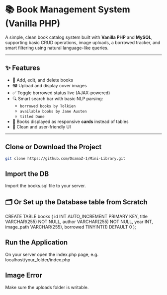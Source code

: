 # 📚 Book Management System (Vanilla PHP)

A simple, clean book catalog system built with **Vanilla PHP** and **MySQL**, supporting basic CRUD operations, image uploads, a borrowed tracker, and smart filtering using natural language-like queries.

---

## ✨ Features

- 📖 Add, edit, and delete books
- 🖼 Upload and display cover images
- ✅ Toggle borrowed status live (AJAX-powered)
- 🔍 Smart search bar with basic NLP parsing:
  - `borrowed books by Tolkien`
  - `available books by Jane Austen`
  - `titled Dune`
- 🎴 Books displayed as responsive **cards** instead of tables
- 🧼 Clean and user-friendly UI

---

## Clone or Download the Project

```bash
git clone https://github.com/OsamaZ-1/Mini-Library.git
```

## Import the DB

Import the books.sql file to your server.

## 🗂 Or Set up the Database table from Scratch

CREATE TABLE books (
id INT AUTO_INCREMENT PRIMARY KEY,
title VARCHAR(255) NOT NULL,
author VARCHAR(255) NOT NULL,
year INT,
image_path VARCHAR(255),
borrowed TINYINT(1) DEFAULT 0
);

## Run the Application

On your server open the index.php page, e.g. localhost/your_folder/index.php

## Image Error

Make sure the uploads folder is writable.
